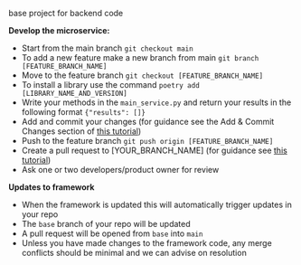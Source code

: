 base project for backend code



**Develop the microservice:**
- Start from the main branch ```git checkout main```
- To add a new feature make a new branch from main ```git branch [FEATURE_BRANCH_NAME]```
- Move to the feature branch ```git checkout [FEATURE_BRANCH_NAME]```
- To install a library use the command ```poetry add [LIBRARY_NAME_AND_VERSION]```
- Write your methods in the ```main_service.py``` and return your results in the following format ```{"results": []}```
- Add and commit your changes (for guidance see the Add & Commit Changes section of [this tutorial](https://www.earthdatascience.org/workshops/intro-version-control-git/basic-git-commands/))
- Push to the feature branch ```git push origin [FEATURE_BRANCH_NAME]```
- Create a pull request to [YOUR_BRANCH_NAME] (for guidance see [this tutorial](https://docs.github.com/en/pull-requests/collaborating-with-pull-requests/proposing-changes-to-your-work-with-pull-requests/creating-a-pull-request#creating-the-pull-request))
- Ask one or two developers/product owner for review

**Updates to framework**
- When the framework is updated this will automatically trigger updates in your repo
- The ```base``` branch of your repo will be updated
- A pull request will be opened from ```base``` into ```main```
- Unless you have made changes to the framework code, any merge conflicts should be minimal and we can advise on resolution

